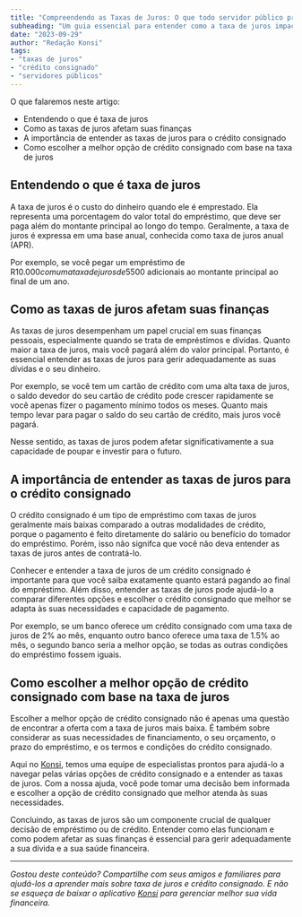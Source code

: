 ```yaml
---
title: "Compreendendo as Taxas de Juros: O que todo servidor público precisa saber"
subheading: "Um guia essencial para entender como a taxa de juros impacta as suas finanças e o seu crédito consignado"
date: "2023-09-29"
author: "Redação Konsi"
tags:
- "taxas de juros"
- "crédito consignado"
- "servidores públicos"
---
```


O que falaremos neste artigo:
- Entendendo o que é taxa de juros
- Como as taxas de juros afetam suas finanças 
- A importância de entender as taxas de juros para o crédito consignado
- Como escolher a melhor opção de crédito consignado com base na taxa de juros

## Entendendo o que é taxa de juros 

A taxa de juros é o custo do dinheiro quando ele é emprestado. Ela representa uma porcentagem do valor total do empréstimo, que deve ser paga além do montante principal ao longo do tempo. Geralmente, a taxa de juros é expressa em uma base anual, conhecida como taxa de juros anual (APR).

Por exemplo, se você pegar um empréstimo de R$10.000 com uma taxa de juros de 5% ao ano, isso significa que você terá que pagar R$500 adicionais ao montante principal ao final de um ano. 

## Como as taxas de juros afetam suas finanças 

As taxas de juros desempenham um papel crucial em suas finanças pessoais, especialmente quando se trata de empréstimos e dívidas. Quanto maior a taxa de juros, mais você pagará além do valor principal. Portanto, é essencial entender as taxas de juros para gerir adequadamente as suas dívidas e o seu dinheiro. 

Por exemplo, se você tem um cartão de crédito com uma alta taxa de juros, o saldo devedor do seu cartão de crédito pode crescer rapidamente se você apenas fizer o pagamento mínimo todos os meses. Quanto mais tempo levar para pagar o saldo do seu cartão de crédito, mais juros você pagará. 

Nesse sentido, as taxas de juros podem afetar significativamente a sua capacidade de poupar e investir para o futuro. 

## A importância de entender as taxas de juros para o crédito consignado

O crédito consignado é um tipo de empréstimo com taxas de juros geralmente mais baixas comparado a outras modalidades de crédito, porque o pagamento é feito diretamente do salário ou benefício do tomador do empréstimo. Porém, isso não signifca que você não deva entender as taxas de juros antes de contratá-lo.

Conhecer e entender a taxa de juros de um crédito consignado é importante para que você saiba exatamente quanto estará pagando ao final do empréstimo. Além disso, entender as taxas de juros pode ajudá-lo a comparar diferentes opções e escolher o crédito consignado que melhor se adapta às suas necessidades e capacidade de pagamento. 

Por exemplo, se um banco oferece um crédito consignado com uma taxa de juros de 2% ao mês, enquanto outro banco oferece uma taxa de 1.5% ao mês, o segundo banco seria a melhor opção, se todas as outras condições do empréstimo fossem iguais. 

## Como escolher a melhor opção de crédito consignado com base na taxa de juros

Escolher a melhor opção de crédito consignado não é apenas uma questão de encontrar a oferta com a taxa de juros mais baixa. É também sobre considerar as suas necessidades de financiamento, o seu orçamento, o prazo do empréstimo, e os termos e condições do crédito consignado. 

Aqui no [Konsi](https://konsi.com.br), temos uma equipe de especialistas prontos para ajudá-lo a navegar pelas várias opções de crédito consignado e a entender as taxas de juros. Com a nossa ajuda, você pode tomar uma decisão bem informada e escolher a opção de crédito consignado que melhor atenda às suas necessidades.

Concluindo, as taxas de juros são um componente crucial de qualquer decisão de empréstimo ou de crédito. Entender como elas funcionam e como podem afetar as suas finanças é essencial para gerir adequadamente a sua dívida e a sua saúde financeira.

---
*Gostou deste conteúdo? Compartilhe com seus amigos e familiares para ajudá-los a aprender mais sobre taxa de juros e crédito consignado. E não se esqueça de baixar o aplicativo [Konsi](https://konsi.com.br/dowload-app) para gerenciar melhor sua vida financeira.*
